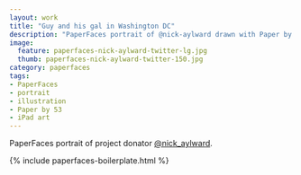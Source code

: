 ```yaml
---
layout: work
title: "Guy and his gal in Washington DC"
description: "PaperFaces portrait of @nick-aylward drawn with Paper by 53 on an iPad."
image: 
  feature: paperfaces-nick-aylward-twitter-lg.jpg
  thumb: paperfaces-nick-aylward-twitter-150.jpg
category: paperfaces
tags: 
- PaperFaces
- portrait
- illustration
- Paper by 53
- iPad art
---
```


PaperFaces portrait of project donator [@nick_aylward](http://twitter.com/nick_aylward).

{% include paperfaces-boilerplate.html %}